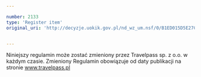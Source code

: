 ```yaml
---

number: 2133
type: 'Register item'
original_uri: 'http://decyzje.uokik.gov.pl/nd_wz_um.nsf/0/B1ED015D5E27C69DC125781E0046A29A?OpenDocument'


---
```


Niniejszy regulamin może zostać zmieniony przez Travelpass sp. z o.o. w każdym czasie. Zmieniony Regulamin obowiązuje od daty publikacji na stronie www.travelpass.pl
